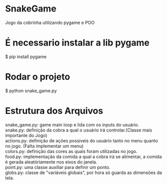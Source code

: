 # SnakeGame
Jogo da cobrinha utilizando pygame e POO

# É necessario instalar a lib pygame
$ pip install pygame

# Rodar o projeto
$ python snake_game.py

# Estrutura dos Arquivos
snake_game.py: game main loop e lida com os inputs do usuário.  
snake.py: definição da cobra a qual o usuário irá controlar.(Classe mais importante do Jogo)  
actions.py: definição de ações possiveis do usuário tanto no menu quanto no jogo. (Falta implementar um menu)  
colors.py: definição das cores as quais foram utilizadas no jogo.  
food.py: implementação da comida a qual a cobra irá se alimentar, a comida é gerada aleatóriamente nos eixos do janela.  
point.py: uma classe auxiliar para definir um ponto.  
globs.py: classe de "variáveis globais", por hora só guarda as dimensões da tela.  
